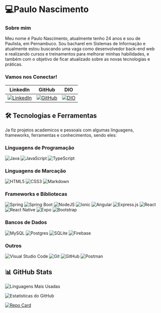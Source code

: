   # 💻Paulo Nascimento  

### Sobre mim 

Meu nome é Paulo Nascimento, atualmente tenho 24 anos e sou de Paulista, em Pernambuco. Sou bacharel em Sistemas de Informação e atualmente estou buscando uma vaga como desenvolvedor back-end web e realizando cursos e treinamentos para melhorar minhas habilidades, e também com o objetivo de ficar atualizado sobre as novas tecnologias e práticas.

### Vamos nos Conectar!

| LinkedIn | GitHub | DIO |
|----------|--------|-----|
[![LinkedIn](https://img.shields.io/badge/LinkedIn-%230077B5.svg?style=for-the-badge&logo=linkedin&logoColor=white)](https://www.linkedin.com/in/paulovbnascimento/) | [![GitHub](https://img.shields.io/badge/github-%23121011.svg?style=for-the-badge&logo=github&logoColor=white)](https://github.com/PauloVBNascimento) | [![DIO](https://img.shields.io/badge/DIO-0078d7.svg?style=for-the-badge&logo=DIO&logoColor=white)](https://www.dio.me/users/victinhopaulo64)

## 🛠️ Tecnologias e Ferramentas

Ja fiz projetos academicos e pessoais com algumas linguagens, frameworks, ferramentas e conhecimentos, sendo eles:

### Linguagens de Programação

![Java](https://img.shields.io/badge/java-%23ED8B00.svg?style=for-the-badge&logo=openjdk&logoColor=white)
![JavaScript](https://img.shields.io/badge/-JavaScript-333?style=for-the-badge&logo=javascript)
![TypeScript](https://img.shields.io/badge/typescript-%23007ACC.svg?style=for-the-badge&logo=typescript&logoColor=white)

### Linguagens de Marcação

![HTML5](https://img.shields.io/badge/html5-%23E34F26.svg?style=for-the-badge&logo=html5&logoColor=white)
![CSS3](https://img.shields.io/badge/css3-%231572B6.svg?style=for-the-badge&logo=css3&logoColor=white)
![Markdown](https://img.shields.io/badge/Markdown-000?style=for-the-badge&logo=markdown)

### Frameworks e Bibliotecas

![Spring](https://img.shields.io/badge/spring-%236DB33F.svg?style=for-the-badge&logo=spring&logoColor=white)
![Spring Boot](https://img.shields.io/badge/-Spring%20Boot-333?style=for-the-badge&logo=springboot)
![NodeJS](https://img.shields.io/badge/node.js-6DA55F?style=for-the-badge&logo=node.js&logoColor=white)
![Ionic](https://img.shields.io/badge/Ionic-%233880FF.svg?style=for-the-badge&logo=Ionic&logoColor=white)
![Angular](https://img.shields.io/badge/angular-%23DD0031.svg?style=for-the-badge&logo=angular&logoColor=white)
![Express.js](https://img.shields.io/badge/express.js-%23404d59.svg?style=for-the-badge&logo=express&logoColor=%2361DAFB)
![React](https://img.shields.io/badge/react-%2320232a.svg?style=for-the-badge&logo=react&logoColor=%2361DAFB)
![React Native](https://img.shields.io/badge/react_native-%2320232a.svg?style=for-the-badge&logo=react&logoColor=%2361DAFB)
![Expo](https://img.shields.io/badge/-Expo-333?style=for-the-badge&logo=expo)
![Bootstrap](https://img.shields.io/badge/bootstrap-%238511FA.svg?style=for-the-badge&logo=bootstrap&logoColor=white)

### Bancos de Dados

![MySQL](https://img.shields.io/badge/mysql-4479A1.svg?style=for-the-badge&logo=mysql&logoColor=white)
![Postgres](https://img.shields.io/badge/postgres-%23316192.svg?style=for-the-badge&logo=postgresql&logoColor=white)
![SQLite](https://img.shields.io/badge/sqlite-%2307405e.svg?style=for-the-badge&logo=sqlite&logoColor=white)
![Firebase](https://img.shields.io/badge/firebase-a08021?style=for-the-badge&logo=firebase&logoColor=ffcd34)

### Outros

![Visual Studio Code](https://img.shields.io/badge/Visual%20Studio%20Code-0078d7.svg?style=for-the-badge&logo=visual-studio-code&logoColor=white)
![Git](https://img.shields.io/badge/git-%23F05033.svg?style=for-the-badge&logo=git&logoColor=white)
![GitHub](https://img.shields.io/badge/github-%23121011.svg?style=for-the-badge&logo=github&logoColor=white)
![Postman](https://img.shields.io/badge/Postman-FF6C37?style=for-the-badge&logo=postman&logoColor=white)

## 📊 GitHub Stats

![Linguagens Mais Usadas](https://github-readme-stats.vercel.app/api/top-langs/?username=PauloVBNascimento&layout=donut-vertical&theme=vision-friendly-dark)

![Estatísticas do GitHub](https://github-readme-stats.vercel.app/api?username=PauloVBNascimento&show_icons=true&theme=vision-friendly-dark)

[![Repo Card](https://github-readme-stats.vercel.app/api/pin/?username=PauloVBNascimento&repo=UrnaEletronica&bg_color=000&border_color=30A3DC&show_icons=true&icon_color=30A3DC&title_color=E94D5F&text_color=FFF)](https://github.com/PauloVBNascimento/UrnaEletronica)

